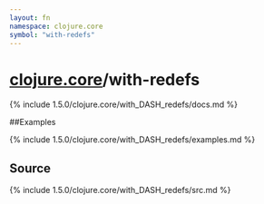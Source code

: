 ```yaml
---
layout: fn
namespace: clojure.core
symbol: "with-redefs"
---
```


# [clojure.core](../)/with-redefs

{% include 1.5.0/clojure.core/with_DASH_redefs/docs.md %}

##Examples

{% include 1.5.0/clojure.core/with_DASH_redefs/examples.md %}
## Source
{% include 1.5.0/clojure.core/with_DASH_redefs/src.md %}

